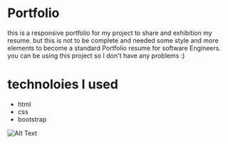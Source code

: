 # Portfolio
this is a responsive portfolio for my project to share and exhibition my resume. but this is not to be complete and needed some style and more elements to become a standard Portfolio resume for software Engineers.
you can be using this project so I don't have any problems :)

# technoloies I used
- html
- css
- bootstrap


![Alt Text](https://github.com/h4medgit/portfolio/blob/main/resume.gif)
